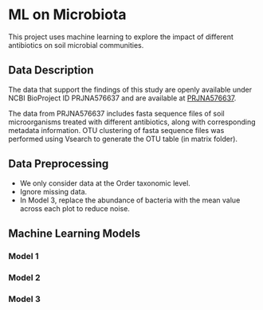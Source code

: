 # ML on Microbiota
This project uses machine learning to explore the impact of different antibiotics on soil microbial communities.
## Data Description

The data that support the findings of this study are openly available under NCBI BioProject ID PRJNA576637 and are available at [PRJNA576637](https://www.ncbi.nlm.nih.gov/bioproject/PRJNA576637).

The data from PRJNA576637 includes fasta sequence files of soil microorganisms treated with different antibiotics, along with corresponding metadata information. OTU clustering of fasta sequence files was performed using Vsearch to generate the OTU table (in matrix folder).

## Data Preprocessing

+ We only consider data at the Order taxonomic level.
+ Ignore missing data.
+ In Model 3, replace the abundance of bacteria with the mean value across each plot to reduce noise.

## Machine Learning Models

### Model 1


### Model 2


### Model 3
